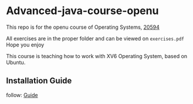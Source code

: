 # Advanced-java-course-openu
This repo is for the openu course of Operating Systems, [20594](https://www-e.openu.ac.il/courses/20594.htm)

All exercises are in the proper folder and can be viewed on `exercises.pdf`
Hope you enjoy

This course is teaching how to work with XV6 Operating System, based on Ubuntu.

## Installation Guide
follow: [Guide](https://gcallah.github.io/OperatingSystems/xv6Install.html)

